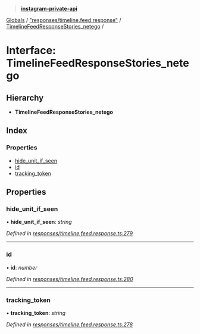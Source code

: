 > **[instagram-private-api](../README.md)**

[Globals](../README.md) / ["responses/timeline.feed.response"](../modules/_responses_timeline_feed_response_.md) / [TimelineFeedResponseStories_netego](_responses_timeline_feed_response_.timelinefeedresponsestories_netego.md) /

# Interface: TimelineFeedResponseStories_netego

## Hierarchy

* **TimelineFeedResponseStories_netego**

## Index

### Properties

* [hide_unit_if_seen](_responses_timeline_feed_response_.timelinefeedresponsestories_netego.md#hide_unit_if_seen)
* [id](_responses_timeline_feed_response_.timelinefeedresponsestories_netego.md#id)
* [tracking_token](_responses_timeline_feed_response_.timelinefeedresponsestories_netego.md#tracking_token)

## Properties

###  hide_unit_if_seen

• **hide_unit_if_seen**: *string*

*Defined in [responses/timeline.feed.response.ts:279](https://github.com/dilame/instagram-private-api/blob/3e16058/src/responses/timeline.feed.response.ts#L279)*

___

###  id

• **id**: *number*

*Defined in [responses/timeline.feed.response.ts:280](https://github.com/dilame/instagram-private-api/blob/3e16058/src/responses/timeline.feed.response.ts#L280)*

___

###  tracking_token

• **tracking_token**: *string*

*Defined in [responses/timeline.feed.response.ts:278](https://github.com/dilame/instagram-private-api/blob/3e16058/src/responses/timeline.feed.response.ts#L278)*
